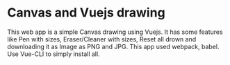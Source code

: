 # Canvas and Vuejs drawing

This web app is a simple Canvas drawing using Vuejs.
It has some features like Pen with sizes, Eraser/Cleaner with sizes, Reset all drown and downloading it as Image as PNG and JPG.
This app used webpack, babel.
Use Vue-CLI to simply install all.
